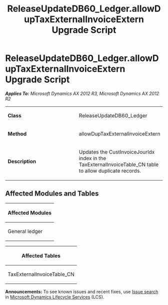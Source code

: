 ﻿---
title: ReleaseUpdateDB60_Ledger.allowDupTaxExternalInvoiceExtern Upgrade Script
TOCTitle: ReleaseUpdateDB60_Ledger.allowDupTaxExternalInvoiceExtern Upgrade Script
ms:assetid: 02bfdebb-c02e-d2f6-623b-5a3526b6409f
ms:mtpsurl: https://msdn.microsoft.com/en-us/library/JJ684651(v=AX.60)
ms:contentKeyID: 49706348
ms.date: 05/18/2015
mtps_version: v=AX.60
---

# ReleaseUpdateDB60\_Ledger.allowDupTaxExternalInvoiceExtern Upgrade Script 


_**Applies To:** Microsoft Dynamics AX 2012 R3, Microsoft Dynamics AX 2012 R2_

<table>
<colgroup>
<col style="width: 50%" />
<col style="width: 50%" />
</colgroup>
<tbody>
<tr class="odd">
<td><p><strong>Class</strong></p></td>
<td><p>ReleaseUpdateDB60_Ledger</p></td>
</tr>
<tr class="even">
<td><p><strong>Method</strong></p></td>
<td><p>allowDupTaxExternalInvoiceExtern</p></td>
</tr>
<tr class="odd">
<td><p><strong>Description</strong></p></td>
<td><p>Updates the CustInvoiceJourIdx index in the TaxExternalInvoiceTable_CN table to allow duplicate records.</p></td>
</tr>
</tbody>
</table>


## Affected Modules and Tables

<table>
<colgroup>
<col style="width: 100%" />
</colgroup>
<thead>
<tr class="header">
<th><p>Affected Modules</p></th>
</tr>
</thead>
<tbody>
<tr class="odd">
<td><p>General ledger</p></td>
</tr>
</tbody>
</table>


<table>
<colgroup>
<col style="width: 100%" />
</colgroup>
<thead>
<tr class="header">
<th><p>Affected Tables</p></th>
</tr>
</thead>
<tbody>
<tr class="odd">
<td><p>TaxExternalInvoiceTable_CN</p></td>
</tr>
</tbody>
</table>

  
**Announcements:** To see known issues and recent fixes, use [Issue search](http://go.microsoft.com/fwlink/?linkid=389258) in [Microsoft Dynamics Lifecycle Services](http://go.microsoft.com/fwlink/?linkid=306505) (LCS).

